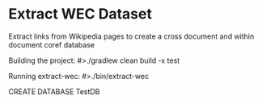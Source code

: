 # Extract WEC Dataset
Extract links from Wikipedia pages to create a cross document and within document coref database

Building the project:
#>./gradlew clean build -x test

Running extract-wec:
#>./bin/extract-wec

CREATE DATABASE TestDB

